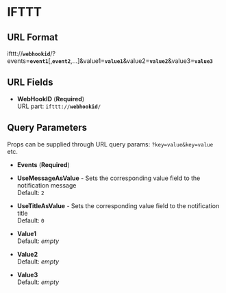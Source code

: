 # IFTTT

## URL Format

<span class="bk">ifttt://**`webhookid`**/?events=**`event1`**[,__`event2`__,...]&value1=**`value1`**&value2=**`value2`**&value3=**`value3`**</span>

## URL Fields

- **WebHookID** (**Required**)  
  URL part: <code class="service-url">ifttt://<strong>webhookid</strong>/</code>

## Query Parameters

Props can be supplied through URL query params: `?key=value&key=value` etc.

- **Events** (**Required**)

- **UseMessageAsValue** - Sets the corresponding value field to the notification message  
  Default: `2`

- **UseTitleAsValue** - Sets the corresponding value field to the notification title  
  Default: `0`

- **Value1**  
  Default: _empty_

- **Value2**  
  Default: _empty_

- **Value3**  
  Default: _empty_
